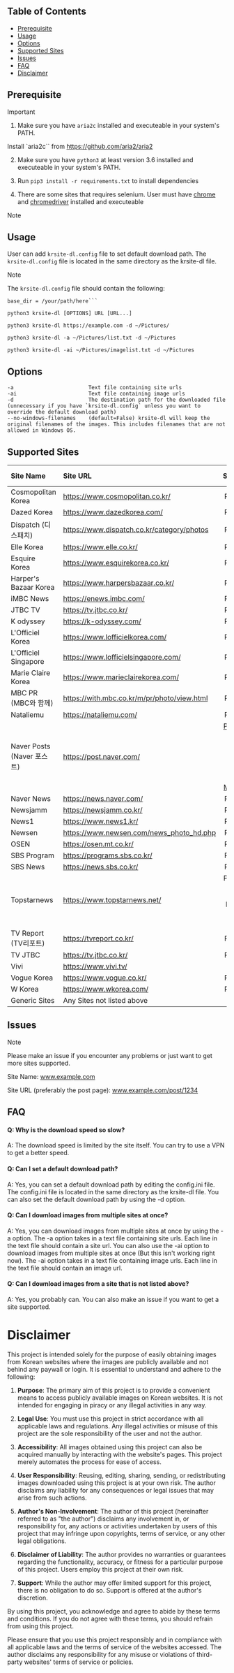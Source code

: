 ## Table of Contents
* [Prerequisite](#prerequisite)
* [Usage](#usage)
* [Options](#options)
* [Supported Sites](#supported-sites)
* [Issues](#issues)
* [FAQ](#faq)
* [Disclaimer](#disclaimer)

## Prerequisite
> [!IMPORTANT]
> 1. Make sure you have `aria2c` installed and executeable in your system's PATH.
>
>   Install `aria2c`` from https://github.com/aria2/aria2
>
> 2. Make sure you have `python3` at least version 3.6 installed and executeable in your system's PATH.
>
> 3. Run `pip3 install -r requirements.txt` to install dependencies
> 
> 4. There are some sites that requires selenium. User must have [chrome](https://www.google.com/chrome/) and [chromedriver](https://chromedriver.chromium.org/downloads) installed and executeable

> [!NOTE]
> 
## Usage
User can add `krsite-dl.config` file to set default download path. The `krsite-dl.config` file is located in the same directory as the krsite-dl file.
> [!NOTE]
>
> The `krsite-dl.config` file should contain the following:
> ```[Settings]
> base_dir = /your/path/here```

```python3 krsite-dl [OPTIONS] URL [URL...]```

```python3 krsite-dl https://example.com -d ~/Pictures/```

```python3 krsite-dl -a ~/Pictures/list.txt -d ~/Pictures```

```python3 krsite-dl -ai ~/Pictures/imagelist.txt -d ~/Pictures```

## Options
```
-a                        Text file containing site urls
-ai                       Text file containing image urls
-d                        The destination path for the downloaded file (unnecessary if you have `krsite-dl.config` unless you want to override the default download path)
--no-windows-filenames    (default=False) krsite-dl will keep the original filenames of the images. This includes filenames that are not allowed in Windows OS.
```

## Supported Sites

| Site Name | Site URL | Supported | Media Type | Requires Selenium |
| :--- | :--- | :---: | :---: | :---: |
| Cosmopolitan Korea | https://www.cosmopolitan.co.kr/ | Post Page | Image |
| Dazed Korea | https://www.dazedkorea.com/ | Post Page | Image |
| Dispatch (디스패치) | https://www.dispatch.co.kr/category/photos | Post Page | Image 
| Elle Korea | https://www.elle.co.kr/ | Post Page | Image | |
| Esquire Korea | https://www.esquirekorea.co.kr/ | Post Page | Image | |
| Harper's Bazaar Korea | https://www.harpersbazaar.co.kr/ | Post Page | Image |
| iMBC News | https://enews.imbc.com/ | Post Page | Image | |
| JTBC TV | https://tv.jtbc.co.kr/ | Post Page | Image | |
| K odyssey | https://k-odyssey.com/ | Post Page | Image | |
| L'Officiel Korea | https://www.lofficielkorea.com/ | Post Page | Image | Yes |
| L'Officiel Singapore | https://www.lofficielsingapore.com/ | Post Page | Image | Yes |
| Marie Claire Korea | https://www.marieclairekorea.com/ | Post Page | Image |
| MBC PR (MBC와 함께) | https://with.mbc.co.kr/m/pr/photo/view.html | Post Page | Image | Yes |
| Nataliemu | https://nataliemu.com/ | Post Page | Image | 
| Naver Posts (Naver 포스트) | https://post.naver.com/ | [Post Page](https://post.naver.com/viewer/postView.naver?volumeNo=35887849&memberNo=25831870), [Search Result](https://post.naver.com/search/authorPost.naver?keyword=%EC%95%84%EC%9D%B4%EB%B8%8C&memberNo=25831870), [Series List](https://post.naver.com/series.naver?memberNo=25831870), [Series Page](https://post.naver.com/my/series/detail.naver?seriesNo=671644&memberNo=25831870), [Main Page](https://post.naver.com/my.naver?memberNo=25831870&navigationType=push) | Image | Yes |
| Naver News | https://news.naver.com/ | Post Page | Image |
| Newsjamm | https://newsjamm.co.kr/ | Post Page | Image |
| News1 | https://www.news1.kr/ | Post Page | Image | 
| Newsen | https://www.newsen.com/news_photo_hd.php | Post Page | Image | Yes |
| OSEN | https://osen.mt.co.kr/ | Post Page | Image |
| SBS Program | https://programs.sbs.co.kr/ | Post Page | Image |
| SBS News | https://news.sbs.co.kr/ | Post Page | Image |
| Topstarnews | https://www.topstarnews.net/ | Post Page, Search Result Page, [HD Posts Page](https://www.topstarnews.net/news/articleList.html?sc_article_type=C&view_type=tm) | Image |
| TV Report (TV리포트) | https://tvreport.co.kr/ | Post Page | Image |
| TV JTBC | https://tv.jtbc.co.kr/ | Post Page | Image |
| Vivi | https://www.vivi.tv/ | 🚧 | Image |
| Vogue Korea | https://www.vogue.co.kr/ | Post Page | Image |
| W Korea | https://www.wkorea.com/ | Post Page | Image |
| Generic Sites | Any Sites not listed above | ? | Image |

## Issues
> [!NOTE]
> Please make an issue if you encounter any problems or just want to get more sites supported.
>
> Site Name: www.example.com
>
> Site URL (preferably the post page): www.example.com/post/1234

## FAQ
#### Q: Why is the download speed so slow?
A: The download speed is limited by the site itself. You can try to use a VPN to get a better speed.

#### Q: Can I set a default download path?
A: Yes, you can set a default download path by editing the config.ini file. The config.ini file is located in the same directory as the krsite-dl file. You can also set the default download path by using the -d option.

#### Q: Can I download images from multiple sites at once?
A: Yes, you can download images from multiple sites at once by using the -a option. The -a option takes in a text file containing site urls. Each line in the text file should contain a site url. You can also use the -ai option to download images from multiple sites at once (But this isn't working right now). The -ai option takes in a text file containing image urls. Each line in the text file should contain an image url.

#### Q: Can I download images from a site that is not listed above?
A: Yes, you probably can. You can also make an issue if you want to get a site supported.


# Disclaimer

This project is intended solely for the purpose of easily obtaining images from Korean websites where the images are publicly available and not behind any paywall or login. It is essential to understand and adhere to the following:

1. **Purpose**: The primary aim of this project is to provide a convenient means to access publicly available images on Korean websites. It is not intended for engaging in piracy or any illegal activities in any way.

2. **Legal Use**: You must use this project in strict accordance with all applicable laws and regulations. Any illegal activities or misuse of this project are the sole responsibility of the user and not the author.

3. **Accessibility**: All images obtained using this project can also be acquired manually by interacting with the website's pages. This project merely automates the process for ease of access.

4. **User Responsibility**: Reusing, editing, sharing, sending, or redistributing images downloaded using this project is at your own risk. The author disclaims any liability for any consequences or legal issues that may arise from such actions.

5. **Author's Non-Involvement**: The author of this project (hereinafter referred to as "the author") disclaims any involvement in, or responsibility for, any actions or activities undertaken by users of this project that may infringe upon copyrights, terms of service, or any other legal obligations.

6. **Disclaimer of Liability**: The author provides no warranties or guarantees regarding the functionality, accuracy, or fitness for a particular purpose of this project. Users employ this project at their own risk.

7. **Support**: While the author may offer limited support for this project, there is no obligation to do so. Support is offered at the author's discretion.

By using this project, you acknowledge and agree to abide by these terms and conditions. If you do not agree with these terms, you should refrain from using this project.

Please ensure that you use this project responsibly and in compliance with all applicable laws and the terms of service of the websites accessed. The author disclaims any responsibility for any misuse or violations of third-party websites' terms of service or policies.